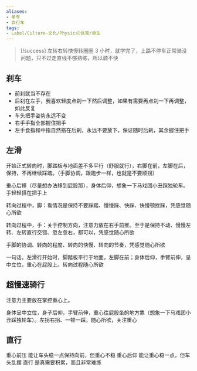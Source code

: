 ```yaml
---
aliases:
- 单车
- 自行车
tags:
- Label/Culture-文化/Physical体育/单车
---
```


> [!success]
> 左转右转快慢转圈圈 3 小时，就学完了，上路不停车正常骑没问题，只不过走直线不够熟练，所以骑不快


## 刹车

- 前刹就当不存在
- 后刹在左手，我喜欢轻度点刹一下然后调整，如果有需要再点刹一下再调整，如此反复
- 车头把手姿势永远不变
- 右手手指全部握住把手
- 左手食指和中指自然搭在后刹，永远不要放下，保证随时后刹，其余握住把手

## 左滑

开始正式转向时，脚踏板与地面差不多平行（舒服就行），右脚在前，左脚在后，保持，不再继续踩踏。（手脚协调，跟跑步一样，也就是不要顺拐）

重心后移（尽量想办法移到屁股那），身体后仰，想象一下马戏团小丑踩独轮车。手轻轻搭在把手上

转向过程中，脚：看情况是保持不要踩踏、慢慢踩、快踩、快慢顿挫踩，凭感觉随心所欲

转向过程中，手：关于控制方向，注意力放在右手前推。至于是保持不动、慢慢左转、左转直行交错、忽左忽右，都可以，凭感觉随心所欲

手脚的协调、转向的程度、转向的快慢、转向的节奏，凭感觉随心所欲

一句话，左滑行开始时，脚踏板平行于地面，左脚在前；身体后仰，手臂前伸，呈中立位，重心在屁股上。转向过程随心所欲

## 超慢速骑行

注意力主要放在掌控重心上。

身体呈中立位，身子后仰，手臂前伸，重心往屁股坐的地方靠（想象一下马戏团小丑踩独轮车）。左拐右拐、一顿一踩，随心所欲，关注重心


## 直行

重心前压 能让车头稳一点保持向前，但重心不稳
重心后仰 能让重心稳一点，但车头乱摆
直行 是真需要积累，而且非常难练
